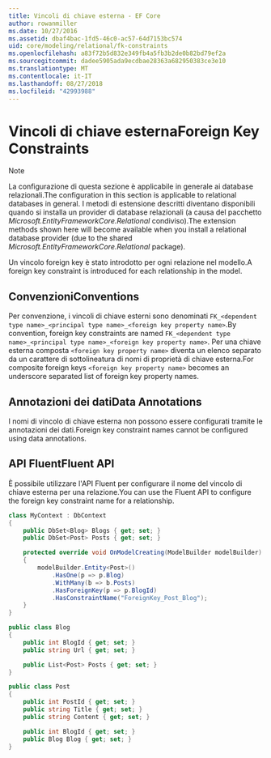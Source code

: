 ```yaml
---
title: Vincoli di chiave esterna - EF Core
author: rowanmiller
ms.date: 10/27/2016
ms.assetid: dbaf4bac-1fd5-46c0-ac57-64d7153bc574
uid: core/modeling/relational/fk-constraints
ms.openlocfilehash: a83f72b5d832e349fb4a5fb3b2de0b82bd79ef2a
ms.sourcegitcommit: dadee5905ada9ecdbae28363a682950383ce3e10
ms.translationtype: MT
ms.contentlocale: it-IT
ms.lasthandoff: 08/27/2018
ms.locfileid: "42993988"
---
```

# <a name="foreign-key-constraints"></a><span data-ttu-id="7f57c-102">Vincoli di chiave esterna</span><span class="sxs-lookup"><span data-stu-id="7f57c-102">Foreign Key Constraints</span></span>

> [!NOTE]  
> <span data-ttu-id="7f57c-103">La configurazione di questa sezione è applicabile in generale ai database relazionali.</span><span class="sxs-lookup"><span data-stu-id="7f57c-103">The configuration in this section is applicable to relational databases in general.</span></span> <span data-ttu-id="7f57c-104">I metodi di estensione descritti diventano disponibili quando si installa un provider di database relazionali (a causa del pacchetto *Microsoft.EntityFrameworkCore.Relational* condiviso).</span><span class="sxs-lookup"><span data-stu-id="7f57c-104">The extension methods shown here will become available when you install a relational database provider (due to the shared *Microsoft.EntityFrameworkCore.Relational* package).</span></span>

<span data-ttu-id="7f57c-105">Un vincolo foreign key è stato introdotto per ogni relazione nel modello.</span><span class="sxs-lookup"><span data-stu-id="7f57c-105">A foreign key constraint is introduced for each relationship in the model.</span></span>

## <a name="conventions"></a><span data-ttu-id="7f57c-106">Convenzioni</span><span class="sxs-lookup"><span data-stu-id="7f57c-106">Conventions</span></span>

<span data-ttu-id="7f57c-107">Per convenzione, i vincoli di chiave esterni sono denominati `FK_<dependent type name>_<principal type name>_<foreign key property name>`.</span><span class="sxs-lookup"><span data-stu-id="7f57c-107">By convention, foreign key constraints are named `FK_<dependent type name>_<principal type name>_<foreign key property name>`.</span></span> <span data-ttu-id="7f57c-108">Per una chiave esterna composta `<foreign key property name>` diventa un elenco separato da un carattere di sottolineatura di nomi di proprietà di chiave esterna.</span><span class="sxs-lookup"><span data-stu-id="7f57c-108">For composite foreign keys `<foreign key property name>` becomes an underscore separated list of foreign key property names.</span></span>

## <a name="data-annotations"></a><span data-ttu-id="7f57c-109">Annotazioni dei dati</span><span class="sxs-lookup"><span data-stu-id="7f57c-109">Data Annotations</span></span>

<span data-ttu-id="7f57c-110">I nomi di vincolo di chiave esterna non possono essere configurati tramite le annotazioni dei dati.</span><span class="sxs-lookup"><span data-stu-id="7f57c-110">Foreign key constraint names cannot be configured using data annotations.</span></span>

## <a name="fluent-api"></a><span data-ttu-id="7f57c-111">API Fluent</span><span class="sxs-lookup"><span data-stu-id="7f57c-111">Fluent API</span></span>

<span data-ttu-id="7f57c-112">È possibile utilizzare l'API Fluent per configurare il nome del vincolo di chiave esterna per una relazione.</span><span class="sxs-lookup"><span data-stu-id="7f57c-112">You can use the Fluent API to configure the foreign key constraint name for a relationship.</span></span>

<!-- [!code-csharp[Main](samples/core/relational/Modeling/FluentAPI/Samples/Relational/RelationshipConstraintName.cs?highlight=12)] -->
``` csharp
class MyContext : DbContext
{
    public DbSet<Blog> Blogs { get; set; }
    public DbSet<Post> Posts { get; set; }

    protected override void OnModelCreating(ModelBuilder modelBuilder)
    {
        modelBuilder.Entity<Post>()
            .HasOne(p => p.Blog)
            .WithMany(b => b.Posts)
            .HasForeignKey(p => p.BlogId)
            .HasConstraintName("ForeignKey_Post_Blog");
    }
}

public class Blog
{
    public int BlogId { get; set; }
    public string Url { get; set; }

    public List<Post> Posts { get; set; }
}

public class Post
{
    public int PostId { get; set; }
    public string Title { get; set; }
    public string Content { get; set; }

    public int BlogId { get; set; }
    public Blog Blog { get; set; }
}
```
